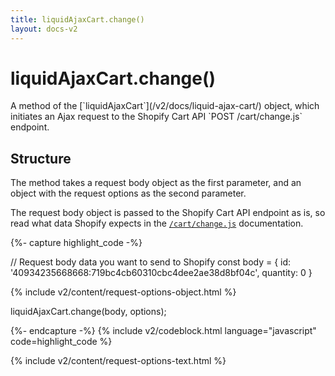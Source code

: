 ```yaml
---
title: liquidAjaxCart.change() 
layout: docs-v2
---
```


# liquidAjaxCart.change()

<p class="lead" markdown="1">
A method of the [`liquidAjaxCart`](/v2/docs/liquid-ajax-cart/) object, 
which initiates an Ajax request to the Shopify Cart API `POST /cart/change.js` endpoint.
</p>

## Structure

The method takes a request body object as the first parameter, and an object with the request options as the second parameter.

The request body object is passed to the Shopify Cart API endpoint as is,
so read what data Shopify expects in the [`/cart/change.js`](https://shopify.dev/docs/api/ajax/reference/cart#post-locale-cart-change-js) documentation.

{%- capture highlight_code -%}

// Request body data you want to send to Shopify
const body = {
  id: '40934235668668:719bc4cb60310cbc4dee2ae38d8bf04c',
  quantity: 0
}

{% include v2/content/request-options-object.html %}

liquidAjaxCart.change(body, options);

{%- endcapture -%}
{% include v2/codeblock.html language="javascript" code=highlight_code %}

{% include v2/content/request-options-text.html %}
